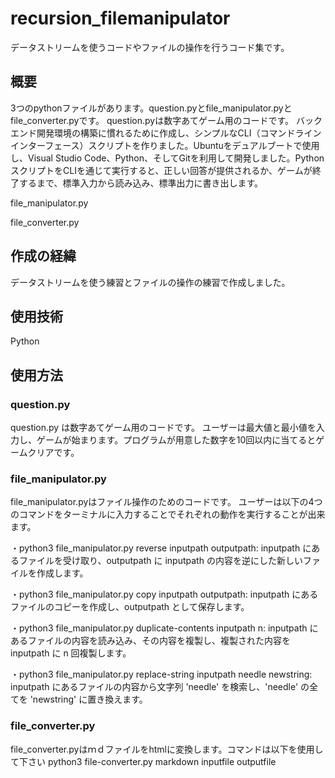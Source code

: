 # recursion_filemanipulator
データストリームを使うコードやファイルの操作を行うコード集です。

## 概要
3つのpythonファイルがあります。question.pyとfile_manipulator.pyとfile_converter.pyです。
question.pyは数字あてゲーム用のコードです。
バックエンド開発環境の構築に慣れるために作成し、シンプルなCLI（コマンドラインインターフェース）スクリプトを作りました。Ubuntuをデュアルブートで使用し、Visual Studio Code、Python、そしてGitを利用して開発しました。PythonスクリプトをCLIを通じて実行すると、正しい回答が提供されるか、ゲームが終了するまで、標準入力から読み込み、標準出力に書き出します。

file_manipulator.py

file_converter.py
## 作成の経緯
データストリームを使う練習とファイルの操作の練習で作成しました。
## 使用技術
Python
## 使用方法
### question.py
question.py は数字あてゲーム用のコードです。
ユーザーは最大値と最小値を入力し、ゲームが始まります。プログラムが用意した数字を10回以内に当てるとゲームクリアです。

### file_manipulator.py
file_manipulator.pyはファイル操作のためのコードです。
ユーザーは以下の4つのコマンドをターミナルに入力することでそれぞれの動作を実行することが出来ます。

・python3 file_manipulator.py reverse inputpath outputpath: inputpath にあるファイルを受け取り、outputpath に inputpath の内容を逆にした新しいファイルを作成します。

・python3 file_manipulator.py copy inputpath outputpath: inputpath にあるファイルのコピーを作成し、outputpath として保存します。

・python3 file_manipulator.py duplicate-contents inputpath n: inputpath にあるファイルの内容を読み込み、その内容を複製し、複製された内容を inputpath に n 回複製します。

・python3 file_manipulator.py replace-string inputpath needle newstring: inputpath にあるファイルの内容から文字列 'needle' を検索し、'needle' の全てを 'newstring' に置き換えます。

### file_converter.py
file_converter.pyはｍｄファイルをhtmlに変換します。コマンドは以下を使用して下さい
python3 file-converter.py markdown inputfile outputfile
